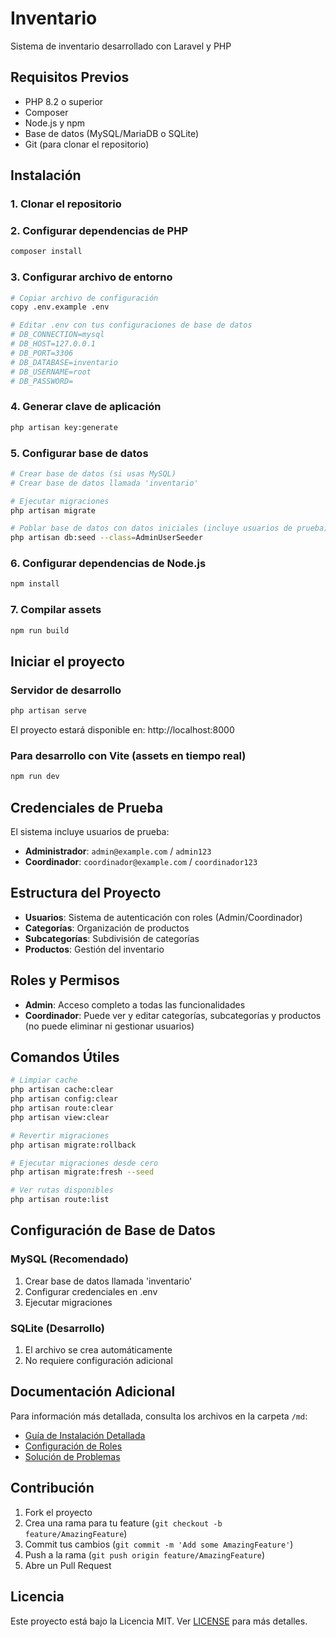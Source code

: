 # Inventario
Sistema de inventario desarrollado con Laravel y PHP

## Requisitos Previos

- PHP 8.2 o superior
- Composer
- Node.js y npm
- Base de datos (MySQL/MariaDB o SQLite)
- Git (para clonar el repositorio)

## Instalación

### 1. Clonar el repositorio

### 2. Configurar dependencias de PHP
```bash
composer install
```

### 3. Configurar archivo de entorno
```bash
# Copiar archivo de configuración
copy .env.example .env

# Editar .env con tus configuraciones de base de datos
# DB_CONNECTION=mysql
# DB_HOST=127.0.0.1
# DB_PORT=3306
# DB_DATABASE=inventario
# DB_USERNAME=root
# DB_PASSWORD=
```

### 4. Generar clave de aplicación
```bash
php artisan key:generate
```

### 5. Configurar base de datos
```bash
# Crear base de datos (si usas MySQL)
# Crear base de datos llamada 'inventario'

# Ejecutar migraciones
php artisan migrate

# Poblar base de datos con datos iniciales (incluye usuarios de prueba)
php artisan db:seed --class=AdminUserSeeder
```

### 6. Configurar dependencias de Node.js
```bash
npm install
```

### 7. Compilar assets
```bash
npm run build
```

## Iniciar el proyecto

### Servidor de desarrollo
```bash
php artisan serve
```

El proyecto estará disponible en: http://localhost:8000

### Para desarrollo con Vite (assets en tiempo real)
```bash
npm run dev
```

## Credenciales de Prueba

El sistema incluye usuarios de prueba:

- **Administrador**: `admin@example.com` / `admin123`
- **Coordinador**: `coordinador@example.com` / `coordinador123`

## Estructura del Proyecto

- **Usuarios**: Sistema de autenticación con roles (Admin/Coordinador)
- **Categorías**: Organización de productos
- **Subcategorías**: Subdivisión de categorías
- **Productos**: Gestión del inventario

## Roles y Permisos

- **Admin**: Acceso completo a todas las funcionalidades
- **Coordinador**: Puede ver y editar categorías, subcategorías y productos (no puede eliminar ni gestionar usuarios)

## Comandos Útiles

```bash
# Limpiar cache
php artisan cache:clear
php artisan config:clear
php artisan route:clear
php artisan view:clear

# Revertir migraciones
php artisan migrate:rollback

# Ejecutar migraciones desde cero
php artisan migrate:fresh --seed

# Ver rutas disponibles
php artisan route:list
```

## Configuración de Base de Datos

### MySQL (Recomendado)
1. Crear base de datos llamada 'inventario'
2. Configurar credenciales en .env
3. Ejecutar migraciones

### SQLite (Desarrollo)
1. El archivo se crea automáticamente
2. No requiere configuración adicional

## Documentación Adicional

Para información más detallada, consulta los archivos en la carpeta `/md`:

- [Guía de Instalación Detallada](md/INSTALLATION.md)
- [Configuración de Roles](md/ROLES.md)
- [Solución de Problemas](md/TROUBLESHOOTING.md)

## Contribución

1. Fork el proyecto
2. Crea una rama para tu feature (`git checkout -b feature/AmazingFeature`)
3. Commit tus cambios (`git commit -m 'Add some AmazingFeature'`)
4. Push a la rama (`git push origin feature/AmazingFeature`)
5. Abre un Pull Request

## Licencia

Este proyecto está bajo la Licencia MIT. Ver [LICENSE](LICENSE) para más detalles. 